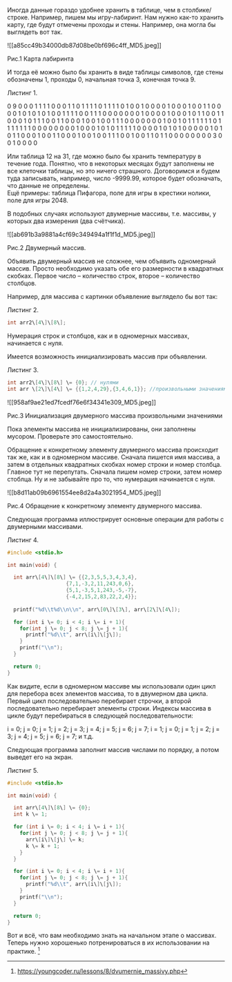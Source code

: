 
Иногда данные гораздо удобнее хранить в таблице, чем в столбике/строке. Например, пишем мы игру-лабиринт. Нам нужно как-то хранить карту, где будут отмечены проходы и стены. Например, она могла бы выглядеть вот так.

![[a85cc49b34000db87d08be0bf696c4ff_MD5.jpeg]]

Рис.1 Карта лабиринта

И тогда её можно было бы хранить в виде таблицы символов, где стены обозначены 1, проходы 0, начальная точка 3, конечная точка 9.

Листинг 1.

0 9 0 0 0 1 1 1 1 0 0 0 1 1 0
1 1 1 1 0 1 1 1 1 0 1 0 0 1 0
0 0 0 1 0 0 0 1 0 0 1 1 0 0 0
0 1 0 1 0 1 0 1 0 0 1 1 1 1 0
0 1 1 1 0 0 0 0 0 0 0 1 0 0 0
0 1 0 0 0 1 0 1 1 0 0 1 1 0 0
0 1 0 1 1 1 0 0 1 1 0 0 0 1 0
0 1 0 0 1 1 1 0 0 0 0 0 0 0 1
0 0 1 0 1 1 1 1 1 1 0 1 1 1 1
1 1 1 0 0 0 0 0 0 0 0 1 0 0 0
1 0 1 0 1 1 1 1 1 0 0 0 0 1 0
1 0 1 0 0 0 0 0 1 0 1 0 1 1 0
0 0 1 0 0 1 1 0 0 0 1 0 0 1 0
0 1 1 1 0 0 1 0 0 1 1 0 1 1 0
0 0 0 0 0 0 0 3 0 0 1 0 0 0 0

Или таблица 12 на 31, где можно было бы хранить температуру в течение года. Понятно, что в некоторых месяцах будут заполнены не все клеточки таблицы, но это ничего страшного. Договоримся и будем туда записывать, например, число -9999.99, которое будет обозначать, что данные не определены.  
Ещё примеры: таблица Пифагора, поле для игры в крестики нолики, поле для игры 2048.

В подобных случаях используют двумерные массивы, т.е. массивы, у которых два измерения (два счётчика).

![[ab691b3a9881a4cf69c349494a1f1f1d_MD5.jpeg]]

Рис.2 Двумерный массив.

Объявить двумерный массив не сложнее, чем объявить одномерный массив. Просто необходимо указать обе его размерности в квадратных скобках. Первое число – количество строк, второе – количество столбцов.

Например, для массива с картинки объявление выглядело бы вот так:

Листинг 2.
```C
int arr2\[4\]\[8\];
```

Нумерация строк и столбцов, как и в одномерных массивах, начинается с нуля.

Имеется возможность инициализировать массив при объявлении.

Листинг 3.
```C
int arr2\[4\]\[8\] \= {0}; // нулями
int arr \[2\]\[4\] \= {{1,2,4,29},{3,4,6,1}}; //произвольными значениями
```

![[958af9ae21ed7fcedf76e6f34341e309_MD5.jpeg]]

Рис.3 Инициализация двумерного массива произвольными значениями

Пока элементы массива не инициализированы, они заполнены мусором. Проверьте это самостоятельно.

Обращение к конкретному элементу двумерного массива происходит так же, как и в одномерном массиве. Сначала пишется имя массива, а затем в отдельных квадратных скобках номер строки и номер столбца. Главное тут не перепутать. Сначала пишем номер строки, затем номер стоблца. Ну и не забывайте про то, что нумерация начинается с нуля.


![[b8d11ab09b6961554ee8d2a4a3021954_MD5.jpeg]]

Рис.4 Обращение к конкретному элементу двумерного массива.

Следующая программа иллюстрирует основные операции для работы с двумерными массивами.

Листинг 4.
```C
#include <stdio.h>

int main(void) {

  int arr\[4\]\[8\] \= {{2,3,5,5,3,4,3,4},
                   {7,1,-3,2,11,243,0,6},
                   {5,1,-3,5,1,243,-5,-7},
                   {-4,2,15,2,83,22,2,4}};
  
  printf("%d\\t%d\\n\\n", arr\[0\]\[3\], arr\[2\]\[4\]);

  for (int i \= 0; i < 4; i \= i + 1){
    for(int j \= 0; j < 8; j \= j + 1){
      printf("%d\\t", arr\[i\]\[j\]);
    }
    printf("\\n");
  }

  return 0;
}
```

Как видите, если в одномерном массиве мы использовали один цикл для перебора всех элементов массива, то в двумерном два цикла. Первый цикл последовательно перебирает строчки, а второй последовательно перебирает элементы строки. Индексы массива в цикле будут перебираться в следующей последовательности:

i \= 0;
  j \= 0; 
  j \= 1;
  j \= 2; 
  j \= 3;
  j \= 4; 
  j \= 5;
  j \= 6; 
  j \= 7;
i \= 1;
  j \= 0; 
  j \= 1;
  j \= 2; 
  j \= 3;
  j \= 4; 
  j \= 5;
  j \= 6; 
  j \= 7;
и т.д.

Следующая программа заполнит массив числами по порядку, а потом выведет его на экран.

Листинг 5.
```C
#include <stdio.h>

int main(void) {

  int arr\[4\]\[8\] \= {0};
  int k \= 1;

  for (int i \= 0; i < 4; i \= i + 1){
    for(int j \= 0; j < 8; j \= j + 1){
      arr\[i\]\[j\] \= k;
      k \= k + 1;
    }
  }

  for (int i \= 0; i < 4; i \= i + 1){
    for(int j \= 0; j < 8; j \= j + 1){
      printf("%d\\t", arr\[i\]\[j\]);
    }
    printf("\\n");
  }

  return 0;
}
```


Вот и всё, что вам необходимо знать на начальном этапе о массивах. Теперь нужно хорошенько потренироваться в их использовании на практике.
[^1] 

 [^1]: https://youngcoder.ru/lessons/8/dvumernie_massivy.php  
